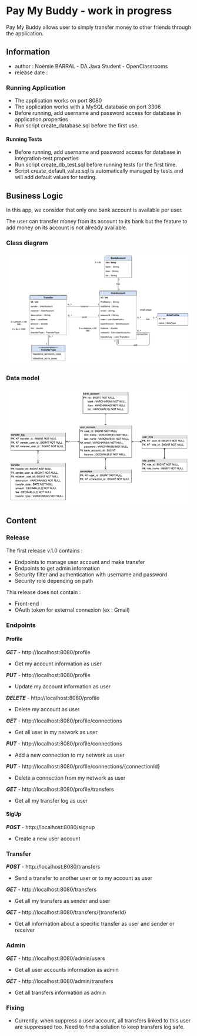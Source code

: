 # Pay My Buddy - work in progress
Pay My Buddy allows user to simply transfer money to other friends through the application.

## Information
* author : Noémie BARRAL - DA Java Student - OpenClassrooms
* release date :

### Running Application
* The application works on port 8080
* The application works with a MySQL database on port 3306
* Before running, add username and password access for database in application.properties
* Run script create_database.sql before the first use.

#### Running Tests
* Before running, add username and password access for database in integration-test.properties
* Run script create_db_test.sql before running tests for the first time.
* Script create_default_value.sql is automatically managed by tests and will add default values for testing.

## Business Logic
In this app, we consider that only one bank account is available per user.

The user can transfer money from its account to its bank but the feature to add money on its account is not already available.

### Class diagram
![UML](src/main/resources/static/Buddy_UML.png)

### Data model
![MPD](src/main/resources/static/Buddy_MPD.png)

## Content

### Release ###

The first release v.1.0 contains :
* Endpoints to manage user account and make transfer
* Endpoints to get admin information
* Security filter and authentication with username and password
* Security role depending on path

This release does not contain :
* Front-end
* OAuth token for external connexion (ex : Gmail)

### Endpoints

#### Profile

***GET*** - http://localhost:8080/profile

* Get my account information as user

***PUT*** - http://localhost:8080/profile

* Update my account information as user

***DELETE*** - http://localhost:8080/profile

* Delete my account as user

***GET*** - http://localhost:8080/profile/connections

* Get all user in my network as user

***PUT*** - http://localhost:8080/profile/connections

* Add a new connection to my network as user

***PUT*** - http://localhost:8080/profile/connections/{connectionId}

* Delete a connection from my network as user

***GET*** - http://localhost:8080/profile/transfers

* Get all my transfer log as user

#### SigUp

***POST*** - http://localhost:8080/signup

* Create a new user account

### Transfer

***POST*** - http://localhost:8080/transfers

* Send a transfer to another user or to my account as user

***GET*** - http://localhost:8080/transfers

* Get all my transfers as sender and user

***GET*** - http://localhost:8080/transfers/{transferId}

* Get all information about a specific transfer as user and sender or receiver

### Admin

***GET*** - http://localhost:8080/admin/users

* Get all user accounts information as admin

***GET*** - http://localhost:8080/admin/transfers

* Get all transfers information as admin

### Fixing

* Currently, when suppress a user account, all transfers linked to this user are suppressed too. Need to find a solution to keep transfers log safe.